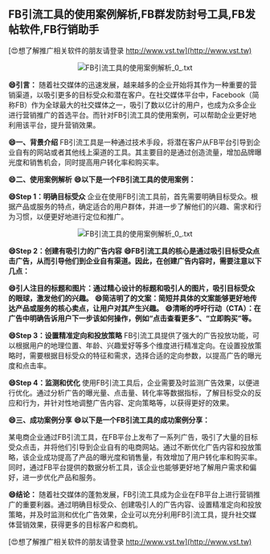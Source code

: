 ## **FB引流工具的使用案例解析,FB群发防封号工具,FB发帖软件,FB行销助手**

[😍想了解推广相关软件的朋友请登录 http://www.vst.tw](http://www.vst.tw)

 <center><img src="https://vst.tw/MP4/tuiguang/png/5.png" alt="FB引流工具的使用案例解析_0_.txt"></center>

**😄引言：**
随着社交媒体的迅速发展，越来越多的企业开始将其作为一种重要的营销渠道，以吸引更多的目标受众和潜在客户。在社交媒体平台中，Facebook（简称FB）作为全球最大的社交媒体之一，吸引了数以亿计的用户，也成为众多企业进行营销推广的首选平台。而针对FB引流工具的使用案例，可以帮助企业更好地利用该平台，提升营销效果。

**😄一、背景介绍**
FB引流工具是一种通过技术手段，将潜在客户从FB平台引导到企业自有的网站或者其他线上渠道的工具。其主要目的是通过创造流量，增加品牌曝光度和销售机会，同时提高用户转化率和购买率。

**😄二、使用案例解析**
**😄以下是一个FB引流工具的使用案例：**

**😄Step 1：明确目标受众**
企业在使用FB引流工具前，首先需要明确目标受众。根据产品或服务的特点，确定适合的用户群体，并进一步了解他们的兴趣、需求和行为习惯，以便更好地进行定位和推广。

 <center><img src="https://vst.tw/MP4/tuiguang/png/5.png" alt="FB引流工具的使用案例解析_0_.txt"></center>

**😄Step 2：创建有吸引力的广告内容**
**😄FB引流工具的核心是通过吸引目标受众点击广告，从而引导他们到企业自有渠道。因此，在创建广告内容时，需要注意以下几点：**

**😄引人注目的标题和图片：通过精心设计的标题和吸引人的图片，吸引目标受众的眼球，激发他们的兴趣。**
**😄简洁明了的文案：简短并具体的文案能够更好地传达产品或服务的核心卖点，让用户对其产生兴趣。**
**😄清晰的呼吁行动（CTA）：在广告中明确告诉用户下一步该如何操作，例如“点击查看更多”、“立即购买”等。**

**😄Step 3：设置精准定向和投放策略**
FB引流工具提供了强大的广告投放功能，可以根据用户的地理位置、年龄、兴趣爱好等多个维度进行精准定向。在设置投放策略时，需要根据目标受众的特征和需求，选择合适的定向参数，以提高广告的曝光度和点击率。

**😄Step 4：监测和优化**
使用FB引流工具后，企业需要及时监测广告效果，以便进行优化。通过分析广告的曝光量、点击量、转化率等数据指标，了解目标受众的反应和行为，并针对性地调整广告内容、定向策略等，以获得更好的效果。

**😄三、成功案例分享**
**😄以下是一个FB引流工具的成功案例分享：**

某电商企业通过FB引流工具，在FB平台上发布了一系列广告，吸引了大量的目标受众点击，并将他们引导到企业自有的电商网站。通过不断优化广告内容和投放策略，该企业成功提高了产品的曝光度和销售量，有效增加了用户转化率和购买率。同时，通过FB平台提供的数据分析工具，该企业也能够更好地了解用户需求和偏好，进一步优化产品和服务。

**😄结论：**
随着社交媒体的蓬勃发展，FB引流工具成为企业在FB平台上进行营销推广的重要利器。通过明确目标受众、创建吸引人的广告内容、设置精准定向和投放策略，并及时监测和优化广告效果，企业可以充分利用FB引流工具，提升社交媒体营销效果，获得更多的目标客户和商机。

[😍想了解推广相关软件的朋友请登录 http://www.vst.tw](http://www.vst.tw)



